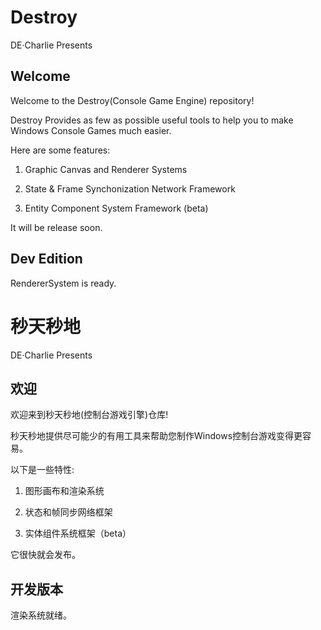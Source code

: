 # Destroy
DE·Charlie Presents

## Welcome
Welcome to the Destroy(Console Game Engine) repository!

Destroy Provides as few as possible useful tools to help you to make Windows Console Games much easier.

Here are some features:

1. Graphic Canvas and Renderer Systems

2. State & Frame Synchonization Network Framework

3. Entity Component System Framework (beta)

It will be release soon.

## Dev Edition

RendererSystem is ready.

# 秒天秒地
DE·Charlie Presents

## 欢迎
欢迎来到秒天秒地(控制台游戏引擎)仓库!

秒天秒地提供尽可能少的有用工具来帮助您制作Windows控制台游戏变得更容易。

以下是一些特性:

1. 图形画布和渲染系统

2. 状态和帧同步网络框架

3. 实体组件系统框架（beta）

它很快就会发布。

## 开发版本

渲染系统就绪。